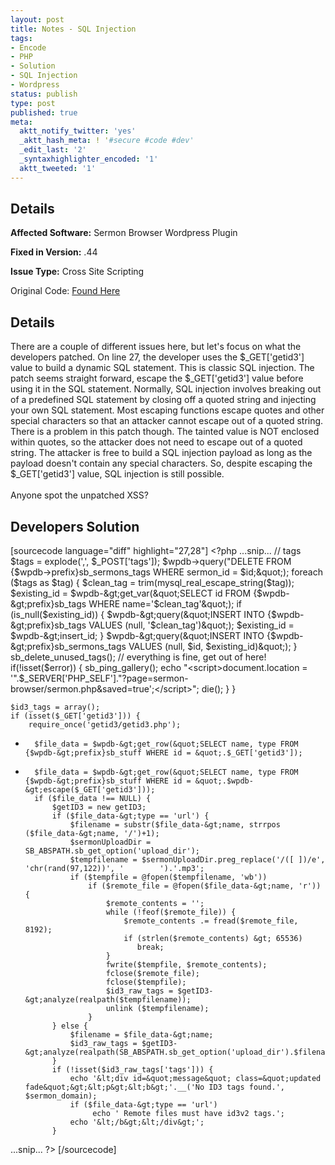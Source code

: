 ```yaml
---
layout: post
title: Notes - SQL Injection
tags:
- Encode
- PHP
- Solution
- SQL Injection
- Wordpress
status: publish
type: post
published: true
meta:
  aktt_notify_twitter: 'yes'
  _aktt_hash_meta: ! '#secure #code #dev'
  _edit_last: '2'
  _syntaxhighlighter_encoded: '1'
  aktt_tweeted: '1'
---
```

## Details
__Affected Software:__ Sermon Browser Wordpress Plugin

__Fixed in Version:__  .44

__Issue Type:__ Cross Site Scripting

Original Code: <a href="http://spotthevuln.com/2011/05/notes/">Found Here</a>
## Details
There are a couple of different issues here, but let's focus on what the developers patched.  On line 27, the developer uses the $_GET['getid3'] value to build a dynamic SQL statement.  This is classic SQL injection.   The patch seems straight forward, escape the $_GET['getid3'] value before using it in the SQL statement.   Normally, SQL injection involves breaking out of a predefined SQL statement by closing off a quoted string and injecting your own SQL statement.  Most escaping functions escape quotes and other special characters so that an attacker cannot escape out of a quoted string.  There is a problem in this patch though.  The tainted value is NOT enclosed within quotes, so the attacker does not need to escape out of a quoted string.  The attacker is free to build a SQL injection payload as long as the payload doesn't contain any special characters.  So, despite escaping the $_GET['getid3'] value, SQL injection is still possible.
<br><br>
Anyone spot the unpatched XSS?


## Developers Solution
[sourcecode language="diff" highlight="27,28"]
&lt;?php
...snip...
		// tags
		$tags = explode(',', $_POST['tags']);
		$wpdb-&gt;query(&quot;DELETE FROM {$wpdb-&gt;prefix}sb_sermons_tags WHERE sermon_id = $id;&quot;);
		foreach ($tags as $tag) {
			$clean_tag = trim(mysql_real_escape_string($tag));
			$existing_id = $wpdb-&gt;get_var(&quot;SELECT id FROM {$wpdb-&gt;prefix}sb_tags WHERE name='$clean_tag'&quot;);
			if (is_null($existing_id)) {
				$wpdb-&gt;query(&quot;INSERT  INTO {$wpdb-&gt;prefix}sb_tags VALUES (null, '$clean_tag')&quot;);
				$existing_id = $wpdb-&gt;insert_id;
			}
			$wpdb-&gt;query(&quot;INSERT INTO {$wpdb-&gt;prefix}sb_sermons_tags VALUES (null, $id, $existing_id)&quot;);
		}
		sb_delete_unused_tags();
		// everything is fine, get out of here!
		if(!isset($error)) {
			sb_ping_gallery();
			echo &quot;&lt;script&gt;document.location = '&quot;.$_SERVER['PHP_SELF'].&quot;?page=sermon-browser/sermon.php&amp;saved=true';&lt;/script&gt;&quot;;
			die();
		}
	}

	$id3_tags = array();
	if (isset($_GET['getid3'])) {
		require_once('getid3/getid3.php');
-		$file_data = $wpdb-&gt;get_row(&quot;SELECT name, type FROM {$wpdb-&gt;prefix}sb_stuff WHERE id = &quot;.$_GET['getid3']);
+		$file_data = $wpdb-&gt;get_row(&quot;SELECT name, type FROM {$wpdb-&gt;prefix}sb_stuff WHERE id = &quot;.$wpdb-&gt;escape($_GET['getid3'])); 
		if ($file_data !== NULL) {
			$getID3 = new getID3;
			if ($file_data-&gt;type == 'url') {
				$filename = substr($file_data-&gt;name, strrpos ($file_data-&gt;name, '/')+1);
				$sermonUploadDir = SB_ABSPATH.sb_get_option('upload_dir');
				$tempfilename = $sermonUploadDir.preg_replace('/([ ])/e', 'chr(rand(97,122))', '		').'.mp3';
				if ($tempfile = @fopen($tempfilename, 'wb'))
					if ($remote_file = @fopen($file_data-&gt;name, 'r')) {
						$remote_contents = '';
						while (!feof($remote_file)) {
							$remote_contents .= fread($remote_file, 8192);
							if (strlen($remote_contents) &gt; 65536)
							   break;
						}
						fwrite($tempfile, $remote_contents);
						fclose($remote_file);
						fclose($tempfile);
						$id3_raw_tags = $getID3-&gt;analyze(realpath($tempfilename));
						unlink ($tempfilename);
					}
			} else {
				$filename = $file_data-&gt;name;
				$id3_raw_tags = $getID3-&gt;analyze(realpath(SB_ABSPATH.sb_get_option('upload_dir').$filename));
			}
			if (!isset($id3_raw_tags['tags'])) {
				echo '&lt;div id=&quot;message&quot; class=&quot;updated fade&quot;&gt;&lt;p&gt;&lt;b&gt;'.__('No ID3 tags found.', $sermon_domain);
				if ($file_data-&gt;type == 'url')
					 echo ' Remote files must have id3v2 tags.';
				echo '&lt;/b&gt;&lt;/div&gt;';
			}
...snip...
?&gt;
[/sourcecode] 
